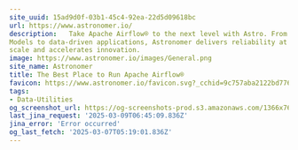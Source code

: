 ```yaml
---
site_uuid: 15ad9d0f-03b1-45c4-92ea-22d5d09618bc
url: https://www.astronomer.io/
description:   Take Apache Airflow® to the next level with Astro. From AI and Large Language
Models to data-driven applications, Astronomer delivers reliability at any
scale and accelerates innovation.
image: https://www.astronomer.io/images/General.png
site_name: Astronomer
title: The Best Place to Run Apache Airflow®
favicon: https://www.astronomer.io/favicon.svg?_cchid=9c757aba2122bd77699d0b55ce381f6c
tags:
- Data-Utilities
og_screenshot_url: https://og-screenshots-prod.s3.amazonaws.com/1366x768/80/false/c3636c9adad3e69e9e40f4d1c90fbbc94a75074ddfee7365577f5124be2c0e3a.jpeg
last_jina_request: '2025-03-09T06:45:09.836Z'
jina_error: 'Error occurred'
og_last_fetch: '2025-03-07T05:19:01.836Z'
---
```


